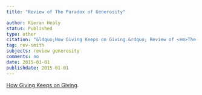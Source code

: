 ```yaml
---
title: "Review of The Paradox of Generosity"

author: Kieran Healy
status: Published
type: other
citation: "&ldquo;How Giving Keeps on Giving.&rdquo; Review of <em>The Paradox of Generosity</em> by Christian Smith and Hilary Davidson. <em>Stanford Social Innovation Review</em>, Winter: 70."
tag: rev-smith
subjects: review generosity
comments: no
date: 2015-01-01
publishdate: 2015-01-01
---
```


[How Giving Keeps on Giving](http://ssir.org/book_reviews/entry/how_giving_keeps_on_giving).
